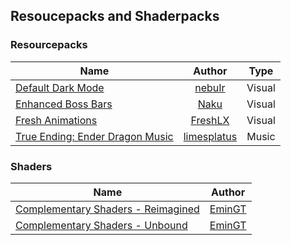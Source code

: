 ## Resoucepacks and Shaderpacks

### Resourcepacks
| Name                                                                                                |                        Author                        |  Type  |
|-----------------------------------------------------------------------------------------------------|:----------------------------------------------------:|:------:|
| [Default Dark Mode](https://modrinth.com/resourcepack/default-dark-mode)                            |         [nebuIr](https://github.com/nebuIr)          | Visual |
| [Enhanced Boss Bars](https://modrinth.com/resourcepack/enhanced-boss-bars)                          |        [Naku](https://modrinth.com/user/Naku)        | Visual |
| [Fresh Animations](https://modrinth.com/resourcepack/fresh-animations)                              |     [FreshLX](https://modrinth.com/user/FreshLX)     | Visual |
| [True Ending: Ender Dragon Music](https://modrinth.com/resourcepack/true-ending-ender-dragon-music) | [limesplatus](https://modrinth.com/user/limesplatus) | Music  |

### Shaders
| Name                                                                                       |                        Author                         |
|--------------------------------------------------------------------------------------------|:-----------------------------------------------------:|
| [Complementary Shaders - Reimagined](https://modrinth.com/shader/complementary-reimagined) | [EminGT](https://github.com/ComplementaryDevelopment) |
| [Complementary Shaders - Unbound](https://modrinth.com/shader/complementary-unbound)       | [EminGT](https://github.com/ComplementaryDevelopment) |
